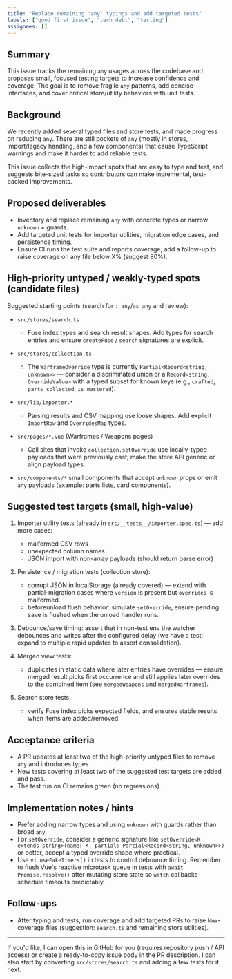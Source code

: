```yaml
---
title: "Replace remaining 'any' typings and add targeted tests"
labels: ["good first issue", "tech debt", "testing"]
assignees: []
---
```


## Summary

This issue tracks the remaining `any` usages across the codebase and proposes small, focused testing targets to increase confidence and coverage. The goal is to remove fragile `any` patterns, add concise interfaces, and cover critical store/utility behaviors with unit tests.

## Background

We recently added several typed files and store tests, and made progress on reducing `any`. There are still pockets of `any` (mostly in stores, import/legacy handling, and a few components) that cause TypeScript warnings and make it harder to add reliable tests.

This issue collects the high-impact spots that are easy to type and test, and suggests bite-sized tasks so contributors can make incremental, test-backed improvements.

## Proposed deliverables

- Inventory and replace remaining `any` with concrete types or narrow `unknown` + guards.
- Add targeted unit tests for importer utilities, migration edge cases, and persistence timing.
- Ensure CI runs the test suite and reports coverage; add a follow-up to raise coverage on any file below X% (suggest 80%).

## High-priority untyped / weakly-typed spots (candidate files)

Suggested starting points (search for `: any`/`as any` and review):

- `src/stores/search.ts`
  - Fuse index types and search result shapes. Add types for search entries and ensure `createFuse` / `search` signatures are explicit.

- `src/stores/collection.ts`
  - The `WarframeOverride` type is currently `Partial<Record<string, unknown>>` — consider a discriminated union or a `Record<string, OverrideValue>` with a typed subset for known keys (e.g., `crafted`, `parts_collected`, `is_mastered`).

- `src/lib/importer.*`
  - Parsing results and CSV mapping use loose shapes. Add explicit `ImportRow` and `OverridesMap` types.

- `src/pages/*.vue` (Warframes / Weapons pages)
  - Call sites that invoke `collection.setOverride` use locally-typed payloads that were previously cast; make the store API generic or align payload types.

- `src/components/*` small components that accept `unknown` props or emit `any` payloads (example: parts lists, card components).

## Suggested test targets (small, high-value)

1. Importer utility tests (already in `src/__tests__/importer.spec.ts`) — add more cases:
   - malformed CSV rows
   - unexpected column names
   - JSON import with non-array payloads (should return parse error)

2. Persistence / migration tests (collection store):
   - corrupt JSON in localStorage (already covered) — extend with partial-migration cases where `version` is present but `overrides` is malformed.
   - beforeunload flush behavior: simulate `setOverride`, ensure pending save is flushed when the unload handler runs.

3. Debounce/save timing: assert that in non-test env the watcher debounces and writes after the configured delay (we have a test; expand to multiple rapid updates to assert consolidation).

4. Merged view tests:
   - duplicates in static data where later entries have overrides — ensure merged result picks first occurrence and still applies later overrides to the combined item (see `mergedWeapons` and `mergedWarframes`).

5. Search store tests:
   - verify Fuse index picks expected fields, and ensures stable results when items are added/removed.

## Acceptance criteria

- A PR updates at least two of the high-priority untyped files to remove `any` and introduces types.
- New tests covering at least two of the suggested test targets are added and pass.
- The test run on CI remains green (no regressions).

## Implementation notes / hints

- Prefer adding narrow types and using `unknown` with guards rather than broad `any`.
- For `setOverride`, consider a generic signature like `setOverride<K extends string>(name: K, partial: Partial<Record<string, unknown>>)` or better, accept a typed override shape where practical.
- Use `vi.useFakeTimers()` in tests to control debounce timing. Remember to flush Vue's reactive microtask queue in tests with `await Promise.resolve()` after mutating store state so `watch` callbacks schedule timeouts predictably.

## Follow-ups

- After typing and tests, run coverage and add targeted PRs to raise low-coverage files (suggestion: `search.ts` and remaining store utilities).

---

If you'd like, I can open this in GitHub for you (requires repository push / API access) or create a ready-to-copy issue body in the PR description. I can also start by converting `src/stores/search.ts` and adding a few tests for it next.
